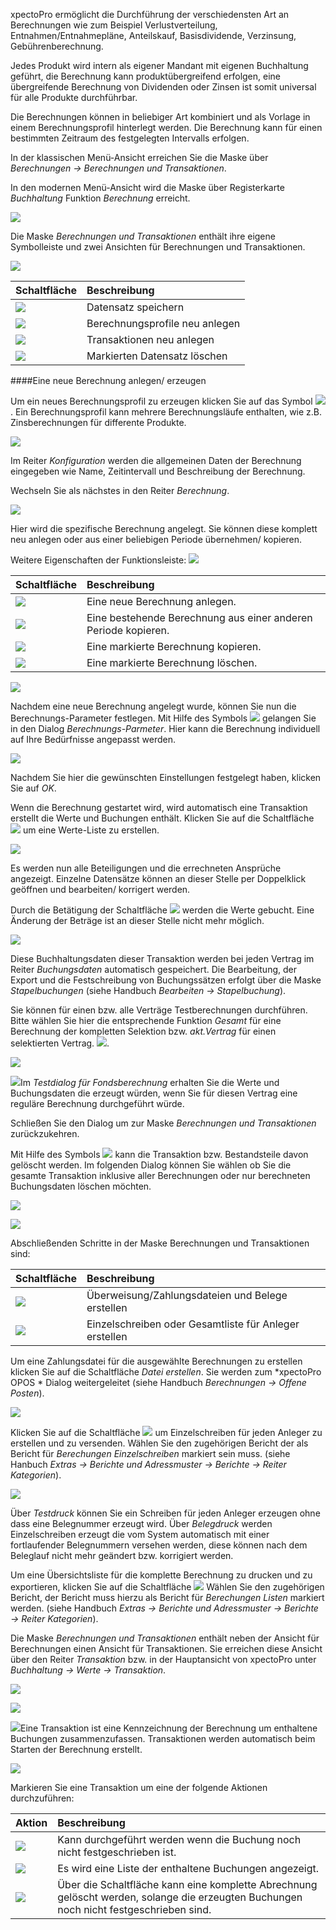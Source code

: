 xpectoPro ermöglicht die Durchführung der verschiedensten Art an Berechnungen wie zum Beispiel Verlustverteilung, Entnahmen/Entnahmepläne, Anteilskauf, Basisdividende, Verzinsung, Gebührenberechnung.

 Jedes Produkt wird intern als eigener Mandant mit eigenen Buchhaltung geführt, die Berechnung kann produktübergreifend erfolgen, eine übergreifende Berechnung von Dividenden oder Zinsen ist somit universal für alle Produkte durchführbar.
 
Die Berechnungen können in beliebiger Art kombiniert und als Vorlage in einem Berechnungsprofil hinterlegt werden.  Die Berechnung kann für einen bestimmten Zeitraum des festgelegten Intervalls erfolgen.

In der klassischen Menü-Ansicht erreichen Sie die Maske über *Berechnungen → Berechnungen und Transaktionen*.

In den modernen Menü-Ansicht wird die Maske über Registerkarte *Buchhaltung* Funktion *Berechnung* erreicht.

![](http://xpecto.github.io/docs/xpecto/Berechnungen/Berechnungen_und_Transaktionen/Menue_modern.png)

Die Maske *Berechnungen und Transaktionen* enthält ihre eigene Symbolleiste und zwei Ansichten für Berechnungen und Transaktionen. 

![](http://xpecto.github.io/docs/xpecto/Berechnungen/Berechnungen_und_Transaktionen/Zinsberechnung.png)

|  Schaltfläche               |    Beschreibung    |
| --------------- |:---------------|
|![](http://xpecto.github.io/docs/img/img_1461762053607.png)| Datensatz speichern|
|![](http://xpecto.github.io/docs/img/img_1461762083830.png)| Berechnungsprofile neu anlegen|
|![](http://xpecto.github.io/docs/img/img_1461762131361.png)|Transaktionen neu anlegen|
|![](http://xpecto.github.io/docs/img/img_1461762156205.png)| Markierten Datensatz löschen|




####Eine neue Berechnung anlegen/ erzeugen

Um ein neues Berechnungsprofil zu erzeugen  klicken Sie auf das Symbol ![](http://xpecto.github.io/docs/xpecto/Berechnungen/Berechnungen_und_Transaktionen/Berechnung_neu.png). Ein Berechnungsprofil kann mehrere Berechnungsläufe enthalten, wie z.B.  Zinsberechnungen für differente Produkte.

![](http://xpecto.github.io/docs/xpecto/Berechnungen/Berechnungen_und_Transaktionen/Konfiguration.png)

Im Reiter *Konfiguration* werden die allgemeinen Daten der Berechnung eingegeben wie Name, Zeitintervall und Beschreibung der Berechnung.

Wechseln Sie als nächstes in den Reiter *Berechnung*. 

![](http://xpecto.github.io/docs/xpecto/Berechnungen/Berechnungen_und_Transaktionen/Berechnungen_Transaktionen_Main.png)

Hier wird die spezifische Berechnung angelegt. Sie können diese komplett neu anlegen oder aus einer beliebigen Periode übernehmen/ kopieren.

Weitere Eigenschaften der Funktionsleiste:
![](http://xpecto.github.io/docs/xpecto/Berechnungen/Berechnungen_und_Transaktionen/Funktionsleiste.png)

|  Schaltfläche   |  Beschreibung  |
| --------------- |:---------------|
|![](http://xpecto.github.io/docs/img/img_1461763883687.png)|Eine neue Berechnung anlegen.|
|![](http://xpecto.github.io/docs/img/img_1441197372050.png)|Eine bestehende Berechnung aus einer anderen Periode kopieren.|
|![](http://xpecto.github.io/docs/img/img_1441197398657.png)|Eine markierte Berechnung kopieren.|
|![](http://xpecto.github.io/docs/img/img_1461763926549.png)|Eine markierte Berechnung löschen.|


![](http://xpecto.github.io/docs/xpecto/Berechnungen/Berechnungen_und_Transaktionen/Berechnung_anpassen.png)

Nachdem eine neue Berechnung angelegt wurde, können Sie nun die Berechnungs-Parameter festlegen. Mit Hilfe des Symbols ![](http://xpecto.github.io/docs/img/img_1461764018473.png) gelangen Sie in den Dialog *Berechnungs-Parmeter*. Hier kann die Berechnung individuell auf Ihre Bedürfnisse angepasst werden. 

![](http://xpecto.github.io/docs/xpecto/Berechnungen/Berechnungen_und_Transaktionen/Berechnungs_Parameter.png)

Nachdem Sie hier die gewünschten Einstellungen festgelegt haben,  klicken Sie auf *OK*.

Wenn die Berechnung gestartet wird, wird automatisch eine Transaktion erstellt die Werte und Buchungen enthält. Klicken Sie auf die Schaltfläche ![](http://xpecto.github.io/docs/xpecto/Berechnungen/Berechnungen_und_Transaktionen/Berechnung_starten.png) um eine Werte-Liste zu erstellen.

![](http://xpecto.github.io/docs/xpecto/Berechnungen/Berechnungen_und_Transaktionen/Berechnung_Werte.png)

Es werden nun alle Beteiligungen und die errechneten Ansprüche angezeigt. 
Einzelne Datensätze können an dieser Stelle per Doppelklick geöffnen und bearbeiten/ korrigert  werden.

Durch die Betätigung der Schaltfläche ![](http://xpecto.github.io/docs/xpecto/Berechnungen/Berechnungen_und_Transaktionen/Werte_einbuchen.png) werden die Werte gebucht.  Eine Änderung der Beträge ist an dieser Stelle nicht mehr möglich.

![](http://xpecto.github.io/docs/xpecto/Berechnungen/Berechnungen_und_Transaktionen/Werte_einbuchen_Buchungen.png)     
      
Diese Buchhaltungsdaten dieser Transaktion werden bei jeden Vertrag im Reiter *Buchungsdaten* automatisch gespeichert. Die Bearbeitung, der Export und die Festschreibung von Buchungssätzen erfolgt über die Maske *Stapelbuchungen* (siehe Handbuch *Bearbeiten → Stapelbuchung*).

Sie können für einen bzw. alle Verträge Testberechnungen durchführen. Bitte wählen Sie hier die entsprechende Funktion *Gesamt* für eine Berechnung der kompletten Selektion bzw. *akt.Vertrag* für einen selektierten Vertrag. ![](http://xpecto.github.io/docs/xpecto/Berechnungen/Berechnungen_und_Transaktionen/Testberechnung.png). 

![](http://xpecto.github.io/docs/xpecto/Berechnungen/Berechnungen_und_Transaktionen/Testdialog_Fondsberechnung.png)

![](http://xpecto.github.io/docs/xpecto/Grafiken/gr_gluehbirne.jpg)Im *Testdialog für Fondsberechnung* erhalten Sie die Werte und Buchungsdaten die erzeugt würden, wenn Sie für diesen Vertrag eine reguläre Berechnung durchgeführt würde.

Schließen Sie den Dialog um zur Maske *Berechnungen und Transaktionen* zurückzukehren.



Mit Hilfe des Symbols ![](http://xpecto.github.io/docs/xpecto/Berechnungen/Berechnungen_und_Transaktionen/Loeschen.png) kann die Transaktion bzw. Bestandsteile davon gelöscht werden.
Im folgenden Dialog können Sie wählen ob Sie die gesamte Transaktion inklusive aller Berechnungen oder nur berechneten Buchungsdaten löschen möchten.

![](http://xpecto.github.io/docs/xpecto/Berechnungen/Berechnungen_und_Transaktionen/Transaktion_loeschen.png)

![](http://xpecto.github.io/docs/xpecto/Berechnungen/Berechnungen_und_Transaktionen/Transaktion_loeschen_Auswahl.png)

Abschließenden Schritte in der Maske Berechnungen und Transaktionen sind:

|  Schaltfläche   |  Beschreibung  |
| --------------- |:---------------|
|![](http://xpecto.github.io/docs/xpecto/Berechnungen/Berechnungen_und_Transaktionen/Zahlungsverkehr.png)| Überweisung/Zahlungsdateien und Belege erstellen|
|![](http://xpecto.github.io/docs/xpecto/Berechnungen/Berechnungen_und_Transaktionen/Druck_Ausgabe.png)|Einzelschreiben oder Gesamtliste für Anleger erstellen|

Um eine Zahlungsdatei für die ausgewählte Berechnungen zu erstellen klicken Sie auf die Schaltfläche *Datei erstellen*. Sie werden zum *xpectoPro OPOS * Dialog weitergeleitet (siehe Handbuch *Berechnungen → Offene Posten*). 

![](http://xpecto.github.io/docs/xpecto/Berechnungen/Berechnungen_und_Transaktionen/Berechnung_Einzelschreiben.png)


Klicken Sie auf die Schaltfläche ![](http://xpecto.github.io/docs/xpecto/Berechnungen/Berechnungen_und_Transaktionen/Button_Einzelschreiben.png) um Einzelschreiben für jeden Anleger zu erstellen und zu versenden. Wählen Sie den zugehörigen Bericht der als Bericht für *Berechungen Einzelschreiben* markiert sein muss. (siehe Hanbuch *Extras → Berichte und Adressmuster → Berichte → Reiter Kategorien*).

![](http://xpecto.github.io/docs/xpecto/Berechnungen/Berechnungen_und_Transaktionen/Einzelbelege_drucken.png)

Über *Testdruck* können Sie ein Schreiben für jeden Anleger erzeugen ohne dass eine Belegnummer erzeugt wird.  Über *Belegdruck* werden Einzelschreiben erzeugt die vom System automatisch mit einer fortlaufender Belegnummern versehen werden, diese können nach dem Beleglauf nicht mehr geändert bzw. korrigiert werden.

Um eine Übersichtsliste für die komplette Berechnung zu drucken und zu exportieren, klicken Sie auf die Schaltfläche ![](http://xpecto.github.io/docs/img/img_1441188040541.png)  Wählen Sie den zugehörigen Bericht, der Bericht muss hierzu als Bericht für *Berechungen Listen* markiert werden. (siehe Handbuch *Extras → Berichte und Adressmuster → Berichte → Reiter Kategorien*).

Die Maske *Berechnungen und Transaktionen* enthält neben der Ansicht für Berechnungen einen Ansicht für  Transaktionen. Sie erreichen diese Ansicht über den Reiter  *Transaktion* bzw. in der Hauptansicht von xpectoPro unter *Buchhaltung -> Werte -> Transaktion*.
 
![](http://xpecto.github.io/docs/xpecto/Berechnungen/Berechnungen_und_Transaktionen/Transaktion.png)


  ![](http://xpecto.github.io/docs/img/img_1461761495681.png)

![](http://xpecto.github.io/docs/xpecto/Grafiken/gr_gluehbirne.jpg)Eine Transaktion ist eine Kennzeichnung der Berechnung um enthaltene Buchungen zusammenzufassen. Transaktionen werden automatisch beim Starten der Berechnung erstellt.

![](http://xpecto.github.io/docs/img/img_1441364859005.png)

Markieren Sie eine Transaktion um eine der folgende Aktionen durchzuführen:

| Aktion           |    Beschreibung     |  
| ------------- |:-------------| 
| ![](http://xpecto.github.io/docs/img/img_1441366232699.png)     |  Kann durchgeführt werden wenn die Buchung noch nicht festgeschrieben ist.| 
| ![](http://xpecto.github.io/docs/img/img_1441366314917.png)   |  Es wird eine Liste der enthaltene Buchungen angezeigt.| 
| ![](http://xpecto.github.io/docs/img/img_1441366201137.png)     | Über die Schaltfläche kann eine komplette Abrechnung gelöscht werden, solange die erzeugten Buchungen noch nicht festgeschrieben sind. |